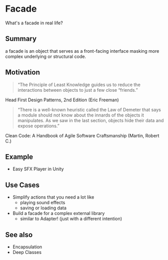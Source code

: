 # Facade

What's a facade in real life?

## Summary

a facade is an object that serves as a front-facing interface masking more complex underlying or structural code.

## Motivation

> “The Principle of Least Knowledge guides us to reduce the interactions between objects to just a few close “friends.”

Head First Design Patterns, 2nd Edition (Eric Freeman)

> “There is a well-known heuristic called the Law of Demeter that says a module should not know about the innards of the objects it manipulates. As we saw in the last section, objects hide their data and expose operations.”

Clean Code: A Handbook of Agile Software Craftsmanship (Martin, Robert C.)

## Example
- Easy SFX Player in Unity

## Use Cases
- Simplify actions that you need a lot like
  - playing sound effects
  - saving or loading data
- Build a facade for a complex external library
  - similar to Adapter! (just with a different intention)

## See also
- Encapsulation
- Deep Classes